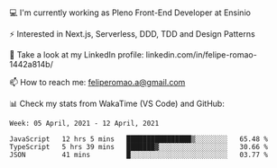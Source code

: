💻 I'm currently working as Pleno Front-End Developer at Ensinio

⚡ Interested in Next.js, Serverless, DDD, TDD and Design Patterns

👥 Take a look at my LinkedIn profile: linkedin.com/in/felipe-romao-1442a814b/

📫 How to reach me: feliperomao.a@gmail.com

📊 Check my stats from WakaTime (VS Code) and GitHub:

<!--START_SECTION:waka-->
```text
Week: 05 April, 2021 - 12 April, 2021

JavaScript   12 hrs 5 mins   ████████████████▒░░░░░░░░   65.48 % 
TypeScript   5 hrs 39 mins   ███████▓░░░░░░░░░░░░░░░░░   30.66 % 
JSON         41 mins         █░░░░░░░░░░░░░░░░░░░░░░░░   03.77 % 
```
<!--END_SECTION:waka-->
